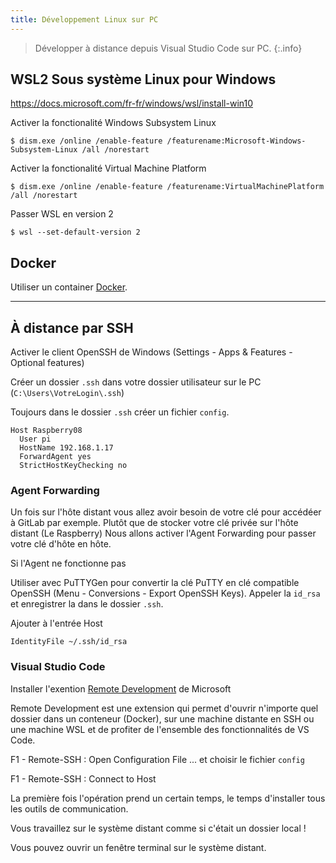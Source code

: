 ```yaml
---
title: Développement Linux sur PC
---
```


> Développer à distance depuis Visual Studio Code sur PC.
{:.info}

## WSL2 Sous système Linux pour Windows

https://docs.microsoft.com/fr-fr/windows/wsl/install-win10

Activer la fonctionalité Windows Subsystem Linux

```shell-session
$ dism.exe /online /enable-feature /featurename:Microsoft-Windows-Subsystem-Linux /all /norestart
```

Activer la fonctionalité Virtual Machine Platform

```shell-session
$ dism.exe /online /enable-feature /featurename:VirtualMachinePlatform /all /norestart
```

Passer WSL en version 2

```shell-session
$ wsl --set-default-version 2
```

## Docker

Utiliser un container [Docker](docker).

---

## À distance par SSH

Activer le client OpenSSH de Windows (Settings - Apps & Features - Optional features)

Créer un dossier `.ssh` dans votre dossier utilisateur sur le PC (`C:\Users\VotreLogin\.ssh`)

Toujours dans le dossier `.ssh` créer un fichier `config`.

```
Host Raspberry08
  User pi
  HostName 192.168.1.17
  ForwardAgent yes
  StrictHostKeyChecking no
```

### Agent Forwarding

Un fois sur l'hôte distant vous allez avoir besoin de votre clé pour accédéer à GitLab par exemple. Plutôt que de stocker votre clé privée sur l'hôte distant (Le Raspberry) Nous allons activer l'Agent Forwarding pour passer votre clé d'hôte en hôte.

Si l'Agent ne fonctionne pas

Utiliser avec PuTTYGen pour convertir  la clé PuTTY en clé compatible OpenSSH (Menu - Conversions - Export OpenSSH Keys). Appeler la `id_rsa` et enregistrer la dans le dossier `.ssh`.

Ajouter à l'entrée Host

```
IdentityFile ~/.ssh/id_rsa
```

### Visual Studio Code

Installer l'exention [Remote Development](https://marketplace.visualstudio.com/items?itemName=ms-vscode-remote.vscode-remote-extensionpack) de Microsoft

Remote Development est une extension qui permet d'ouvrir n'importe quel dossier dans un conteneur (Docker), sur une machine distante en SSH ou une machine WSL et de profiter de l'ensemble des fonctionnalités de VS Code.

F1 - Remote-SSH : Open Configuration File ... et choisir le fichier `config`

F1 - Remote-SSH : Connect to Host

La première fois l'opération prend un certain temps, le temps d'installer tous les outils de communication.

Vous travaillez sur le système distant comme si c'était un dossier local !

Vous pouvez ouvrir un fenêtre terminal sur le système distant.
